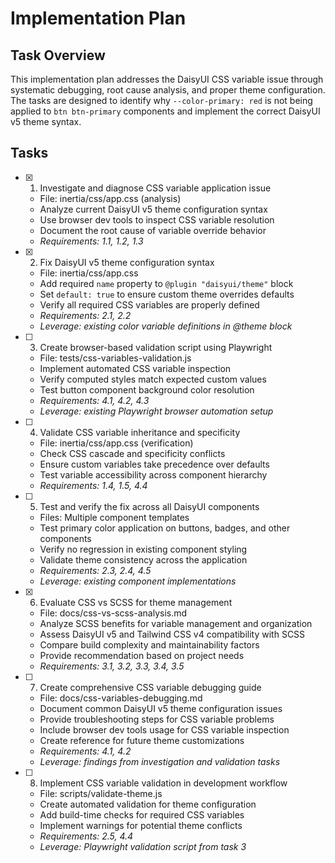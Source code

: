 # Implementation Plan

## Task Overview
This implementation plan addresses the DaisyUI CSS variable issue through systematic debugging, root cause analysis, and proper theme configuration. The tasks are designed to identify why `--color-primary: red` is not being applied to `btn btn-primary` components and implement the correct DaisyUI v5 theme syntax.

## Tasks

- [x] 1. Investigate and diagnose CSS variable application issue
  - File: inertia/css/app.css (analysis)
  - Analyze current DaisyUI v5 theme configuration syntax
  - Use browser dev tools to inspect CSS variable resolution
  - Document the root cause of variable override behavior
  - _Requirements: 1.1, 1.2, 1.3_

- [x] 2. Fix DaisyUI v5 theme configuration syntax
  - File: inertia/css/app.css
  - Add required `name` property to `@plugin "daisyui/theme"` block
  - Set `default: true` to ensure custom theme overrides defaults
  - Verify all required CSS variables are properly defined
  - _Requirements: 2.1, 2.2_
  - _Leverage: existing color variable definitions in @theme block_

- [ ] 3. Create browser-based validation script using Playwright
  - File: tests/css-variables-validation.js
  - Implement automated CSS variable inspection
  - Verify computed styles match expected custom values
  - Test button component background color resolution
  - _Requirements: 4.1, 4.2, 4.3_
  - _Leverage: existing Playwright browser automation setup_

- [ ] 4. Validate CSS variable inheritance and specificity
  - File: inertia/css/app.css (verification)
  - Check CSS cascade and specificity conflicts
  - Ensure custom variables take precedence over defaults
  - Test variable accessibility across component hierarchy
  - _Requirements: 1.4, 1.5, 4.4_

- [ ] 5. Test and verify the fix across all DaisyUI components
  - Files: Multiple component templates
  - Test primary color application on buttons, badges, and other components
  - Verify no regression in existing component styling
  - Validate theme consistency across the application
  - _Requirements: 2.3, 2.4, 4.5_
  - _Leverage: existing component implementations_

- [x] 6. Evaluate CSS vs SCSS for theme management
  - File: docs/css-vs-scss-analysis.md
  - Analyze SCSS benefits for variable management and organization
  - Assess DaisyUI v5 and Tailwind CSS v4 compatibility with SCSS
  - Compare build complexity and maintainability factors
  - Provide recommendation based on project needs
  - _Requirements: 3.1, 3.2, 3.3, 3.4, 3.5_

- [ ] 7. Create comprehensive CSS variable debugging guide
  - File: docs/css-variables-debugging.md
  - Document common DaisyUI v5 theme configuration issues
  - Provide troubleshooting steps for CSS variable problems
  - Include browser dev tools usage for CSS variable inspection
  - Create reference for future theme customizations
  - _Requirements: 4.1, 4.2_
  - _Leverage: findings from investigation and validation tasks_

- [ ] 8. Implement CSS variable validation in development workflow
  - File: scripts/validate-theme.js
  - Create automated validation for theme configuration
  - Add build-time checks for required CSS variables
  - Implement warnings for potential theme conflicts
  - _Requirements: 2.5, 4.4_
  - _Leverage: Playwright validation script from task 3_
